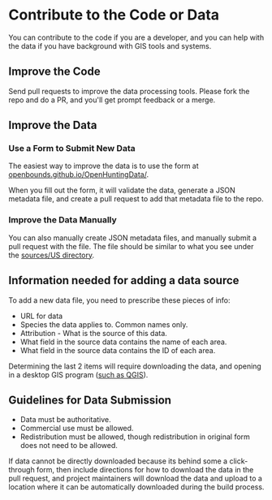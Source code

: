 # Contribute to the Code or Data
You can contribute to the code if you are a developer, and you can help with the data if you have background with GIS tools and systems.

## Improve the Code
Send pull requests to improve the data processing tools. Please fork the repo and do a PR, and you'll get prompt feedback or a merge.

## Improve the Data

### Use a Form to Submit New Data

The easiest way to improve the data is to use the form at [openbounds.github.io/OpenHuntingData/](https://openbounds.github.io/OpenHuntingData/).

When you fill out the form, it will validate the data, generate a JSON metadata file, and create a pull request to add that metadata file to the repo.

### Improve the Data Manually

You can also manually create JSON metadata files, and manually submit a pull request with the file. The file should be similar to what you see under the [sources/US directory](https://github.com/OpenBounds/OpenHuntingData/tree/master/sources/US).

## Information needed for adding a data source
To add a new data file, you need to prescribe these pieces of info:

* URL for data
* Species the data applies to. Common names only.
* Attribution - What is the source of this data.
* What field in the source data contains the name of each area.
* What field in the source data contains the ID of each area.

Determining the last 2 items will require downloading the data, and opening in a desktop GIS program ([such as QGIS](http://www.qgis.org/en/site/)).

## Guidelines for Data Submission
* Data must be authoritative.
* Commercial use must be allowed.
* Redistribution must be allowed, though redistribution in original form does not need to be allowed.

If data cannot be directly downloaded because its behind some a click-through form, then include directions for how to download the data in the pull request, and project maintainers will download the data and upload to a location where it can be automatically downloaded during the build process.
